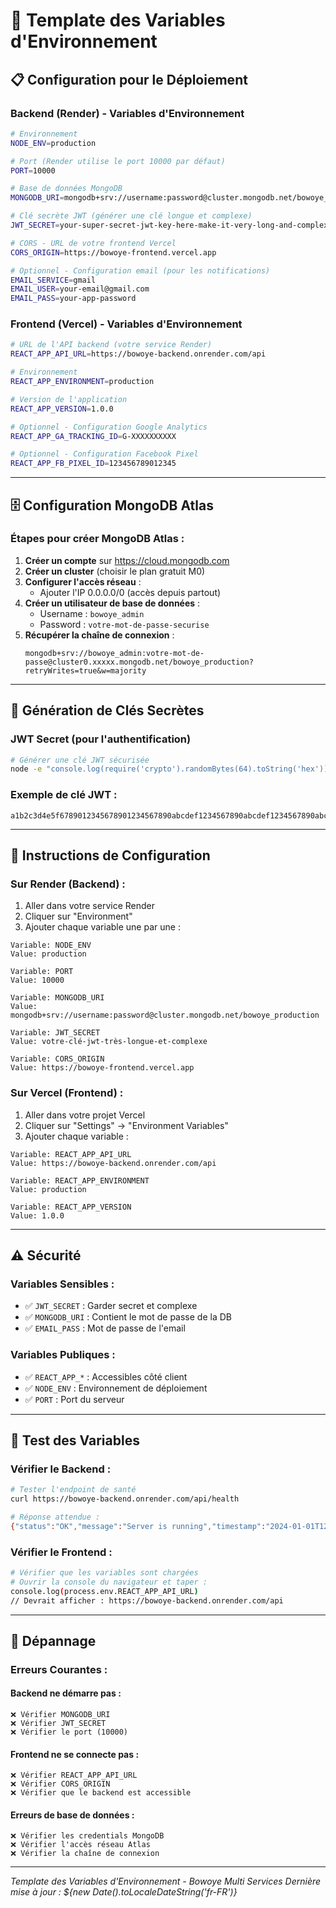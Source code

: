 # 🔧 Template des Variables d'Environnement

## 📋 Configuration pour le Déploiement

### **Backend (Render) - Variables d'Environnement**

```bash
# Environnement
NODE_ENV=production

# Port (Render utilise le port 10000 par défaut)
PORT=10000

# Base de données MongoDB
MONGODB_URI=mongodb+srv://username:password@cluster.mongodb.net/bowoye_production?retryWrites=true&w=majority

# Clé secrète JWT (générer une clé longue et complexe)
JWT_SECRET=your-super-secret-jwt-key-here-make-it-very-long-and-complex

# CORS - URL de votre frontend Vercel
CORS_ORIGIN=https://bowoye-frontend.vercel.app

# Optionnel - Configuration email (pour les notifications)
EMAIL_SERVICE=gmail
EMAIL_USER=your-email@gmail.com
EMAIL_PASS=your-app-password
```

### **Frontend (Vercel) - Variables d'Environnement**

```bash
# URL de l'API backend (votre service Render)
REACT_APP_API_URL=https://bowoye-backend.onrender.com/api

# Environnement
REACT_APP_ENVIRONMENT=production

# Version de l'application
REACT_APP_VERSION=1.0.0

# Optionnel - Configuration Google Analytics
REACT_APP_GA_TRACKING_ID=G-XXXXXXXXXX

# Optionnel - Configuration Facebook Pixel
REACT_APP_FB_PIXEL_ID=123456789012345
```

---

## 🗄️ **Configuration MongoDB Atlas**

### **Étapes pour créer MongoDB Atlas :**

1. **Créer un compte** sur https://cloud.mongodb.com
2. **Créer un cluster** (choisir le plan gratuit M0)
3. **Configurer l'accès réseau** :
   - Ajouter l'IP 0.0.0.0/0 (accès depuis partout)
4. **Créer un utilisateur de base de données** :
   - Username : `bowoye_admin`
   - Password : `votre-mot-de-passe-securise`
5. **Récupérer la chaîne de connexion** :
   ```
   mongodb+srv://bowoye_admin:votre-mot-de-passe@cluster0.xxxxx.mongodb.net/bowoye_production?retryWrites=true&w=majority
   ```

---

## 🔑 **Génération de Clés Secrètes**

### **JWT Secret (pour l'authentification)**
```bash
# Générer une clé JWT sécurisée
node -e "console.log(require('crypto').randomBytes(64).toString('hex'))"
```

### **Exemple de clé JWT :**
```
a1b2c3d4e5f6789012345678901234567890abcdef1234567890abcdef1234567890abcdef1234567890abcdef1234567890
```

---

## 📝 **Instructions de Configuration**

### **Sur Render (Backend) :**

1. Aller dans votre service Render
2. Cliquer sur "Environment"
3. Ajouter chaque variable une par une :

```
Variable: NODE_ENV
Value: production

Variable: PORT
Value: 10000

Variable: MONGODB_URI
Value: mongodb+srv://username:password@cluster.mongodb.net/bowoye_production

Variable: JWT_SECRET
Value: votre-clé-jwt-très-longue-et-complexe

Variable: CORS_ORIGIN
Value: https://bowoye-frontend.vercel.app
```

### **Sur Vercel (Frontend) :**

1. Aller dans votre projet Vercel
2. Cliquer sur "Settings" → "Environment Variables"
3. Ajouter chaque variable :

```
Variable: REACT_APP_API_URL
Value: https://bowoye-backend.onrender.com/api

Variable: REACT_APP_ENVIRONMENT
Value: production

Variable: REACT_APP_VERSION
Value: 1.0.0
```

---

## ⚠️ **Sécurité**

### **Variables Sensibles :**
- ✅ `JWT_SECRET` : Garder secret et complexe
- ✅ `MONGODB_URI` : Contient le mot de passe de la DB
- ✅ `EMAIL_PASS` : Mot de passe de l'email

### **Variables Publiques :**
- ✅ `REACT_APP_*` : Accessibles côté client
- ✅ `NODE_ENV` : Environnement de déploiement
- ✅ `PORT` : Port du serveur

---

## 🧪 **Test des Variables**

### **Vérifier le Backend :**
```bash
# Tester l'endpoint de santé
curl https://bowoye-backend.onrender.com/api/health

# Réponse attendue :
{"status":"OK","message":"Server is running","timestamp":"2024-01-01T12:00:00.000Z"}
```

### **Vérifier le Frontend :**
```bash
# Vérifier que les variables sont chargées
# Ouvrir la console du navigateur et taper :
console.log(process.env.REACT_APP_API_URL)
// Devrait afficher : https://bowoye-backend.onrender.com/api
```

---

## 🔧 **Dépannage**

### **Erreurs Courantes :**

#### **Backend ne démarre pas :**
```
❌ Vérifier MONGODB_URI
❌ Vérifier JWT_SECRET
❌ Vérifier le port (10000)
```

#### **Frontend ne se connecte pas :**
```
❌ Vérifier REACT_APP_API_URL
❌ Vérifier CORS_ORIGIN
❌ Vérifier que le backend est accessible
```

#### **Erreurs de base de données :**
```
❌ Vérifier les credentials MongoDB
❌ Vérifier l'accès réseau Atlas
❌ Vérifier la chaîne de connexion
```

---

*Template des Variables d'Environnement - Bowoye Multi Services*
*Dernière mise à jour : ${new Date().toLocaleDateString('fr-FR')}*
